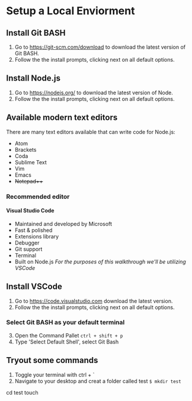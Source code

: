 # Setup a Local Enviorment

## Install Git BASH
  1. Go to <https://git-scm.com/download> to download the latest version of Git BASH.
  2. Follow the the install prompts, clicking next on all default options.

## Install Node.js
  1. Go to <https://nodejs.org/> to download the latest version of Node.
  2. Follow the the install prompts, clicking next on all default options.

## Available modern text editors
There are many text editors available that can write code for Node.js:
* Atom
* Brackets
* Coda 
* Sublime Text
* Vim
* Emacs
* ~~Notepad++~~ 

### Recommended editor
#### Visual Studio Code
* Maintained and developed by Microsoft
* Fast & polished
* Extensions library
* Debugger
* Git support
* Terminal
* Built on Node.js
*For the purposes of this walkthrough we'll be utilizing VSCode*

## Install VSCode 
 1. Go to <https://code.visualstudio.com> download the latest version.
 2. Follow the the install prompts, clicking next on all default options.
 ### Select Git BASH as your default terminal 
 3. Open the Command Pallet
 ``` ctrl + shift + p ```
 4. Type 'Select Default Shell', select Git Bash

## Tryout some commands
1. Toggle your terminal with ctrl + ` 
2. Navigate to your desktop and creat a folder called test
```$ mkdir test```

cd test
touch 

